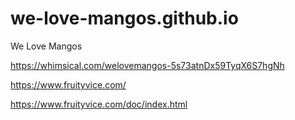# we-love-mangos.github.io
We Love Mangos

https://whimsical.com/welovemangos-5s73atnDx59TyqX6S7hgNh


https://www.fruityvice.com/

https://www.fruityvice.com/doc/index.html
